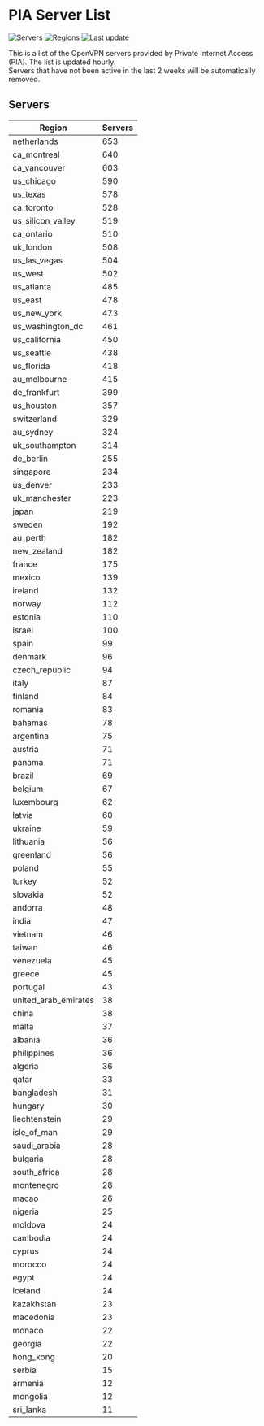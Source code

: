 # PIA Server List

![Servers](https://img.shields.io/badge/servers-16,550-blue)
![Regions](https://img.shields.io/badge/regions-97-blue)
![Last update](https://img.shields.io/badge/last_updated-Thu_Jun_20_16:46:03_UTC_2024-blue)

This is a list of the OpenVPN servers provided by Private Internet Access (PIA). The list is updated hourly. </br>
Servers that have not been active in the last 2 weeks will be automatically removed.

## Servers
| Region               | Servers |
|----------------------|---------|
| netherlands | 653 |
| ca_montreal | 640 |
| ca_vancouver | 603 |
| us_chicago | 590 |
| us_texas | 578 |
| ca_toronto | 528 |
| us_silicon_valley | 519 |
| ca_ontario | 510 |
| uk_london | 508 |
| us_las_vegas | 504 |
| us_west | 502 |
| us_atlanta | 485 |
| us_east | 478 |
| us_new_york | 473 |
| us_washington_dc | 461 |
| us_california | 450 |
| us_seattle | 438 |
| us_florida | 418 |
| au_melbourne | 415 |
| de_frankfurt | 399 |
| us_houston | 357 |
| switzerland | 329 |
| au_sydney | 324 |
| uk_southampton | 314 |
| de_berlin | 255 |
| singapore | 234 |
| us_denver | 233 |
| uk_manchester | 223 |
| japan | 219 |
| sweden | 192 |
| au_perth | 182 |
| new_zealand | 182 |
| france | 175 |
| mexico | 139 |
| ireland | 132 |
| norway | 112 |
| estonia | 110 |
| israel | 100 |
| spain | 99 |
| denmark | 96 |
| czech_republic | 94 |
| italy | 87 |
| finland | 84 |
| romania | 83 |
| bahamas | 78 |
| argentina | 75 |
| austria | 71 |
| panama | 71 |
| brazil | 69 |
| belgium | 67 |
| luxembourg | 62 |
| latvia | 60 |
| ukraine | 59 |
| lithuania | 56 |
| greenland | 56 |
| poland | 55 |
| turkey | 52 |
| slovakia | 52 |
| andorra | 48 |
| india | 47 |
| vietnam | 46 |
| taiwan | 46 |
| venezuela | 45 |
| greece | 45 |
| portugal | 43 |
| united_arab_emirates | 38 |
| china | 38 |
| malta | 37 |
| albania | 36 |
| philippines | 36 |
| algeria | 36 |
| qatar | 33 |
| bangladesh | 31 |
| hungary | 30 |
| liechtenstein | 29 |
| isle_of_man | 29 |
| saudi_arabia | 28 |
| bulgaria | 28 |
| south_africa | 28 |
| montenegro | 28 |
| macao | 26 |
| nigeria | 25 |
| moldova | 24 |
| cambodia | 24 |
| cyprus | 24 |
| morocco | 24 |
| egypt | 24 |
| iceland | 24 |
| kazakhstan | 23 |
| macedonia | 23 |
| monaco | 22 |
| georgia | 22 |
| hong_kong | 20 |
| serbia | 15 |
| armenia | 12 |
| mongolia | 12 |
| sri_lanka | 11 |